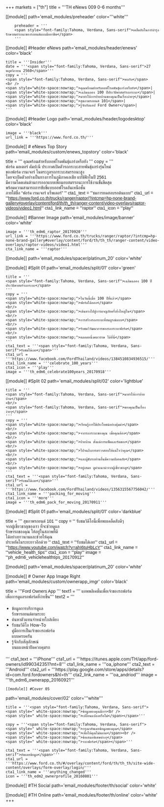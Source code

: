 +++
markets = ["th"]
title = '''TH eNews 009 0-6 months'''

[[module]]
path='email_modules/preheader'
color='''white'''

		preheader = '''
        <span style="font-family:Tahoma, Verdana, Sans-serif">เคล็ดลับในการบำรุงรักษาสมรรถนะของรถยนต์แบบมืออาชีพ</span>
        '''

[[module]] #Header eNews
path='email_modules/header/enews'
color='black'

	title = '''Insider'''
	date = '''<span style="font-family:Tahoma, Verdana, Sans-serif">27 พฤศจิกายน 2560</span>'''
	copy = '''
    <span style="font-family:Tahoma, Verdana, Sans-serif">พบกับ</span>
    <br />
    <span style="white-space:nowrap;">คุณพร้อมสำหรับออฟโรดพันธุ์แกร่งหรือยัง</span>|
	<span style="white-space:nowrap;">เฉลิมฉลอง 100 ปีประวัติศาสตร์รถกระบะ</span>|
	<span style="white-space:nowrap;">มาทำให้การย้ายบ้านของคุณเป็นเรื่องง่ายๆ</span>|
	<span style="white-space:nowrap;">สุขภาพรถยนต์ 101</span>|
    <span style="white-space:nowrap;">รู้จักกับแอป Ford Owner</span>|
    '''

[[module]] #Header Logo
path='email_modules/header/logodesktop'
color='black'

	image = '''black'''
	url_link = '''https://www.ford.co.th/'''

[[module]] # eNews Top Story
path='email_modules/custom/enews_topstory'
color='black'

title = '''
<span style="font-family:Tahoma, Verdana, Sans-serif">คุณพร้อมสำหรับออฟโรดพันธุ์แกร่งหรือยัง</span>
'''
copy = '''
<span style="font-family:Tahoma, Verdana, Sans-serif">
<span style="white-space:nowrap;">ฟอร์ด มอเตอร์ คัมปะนี ประกาศเปิดตัวรถกระบะสายพันธุ์แกร่งรุ่นใหม่</span>
<br/>
<span style="white-space:nowrap;">ของฟอร์ด เรนเจอร์ ในตระกูลรถกระบะสมรรถนะสูง</span> 
<br/>
<span style="white-space:nowrap;">โดยจะเปิดตัวอย่างเป็นทางการในภูมิภาคเอเชีย แปซิฟิกในปี 2561</span>
<br/>
<span style="white-space:nowrap;">มีความโดดเด่นด้านการออกแบบเพื่อมอบสมรรถนะการใช้งานขั้นขีดสุด</span> 
<br/>
<span style="white-space:nowrap;">พร้อมความสามารถการขับขี่แบบออฟโรดอันเหนือชั้น</span>
<br/>
<span style="white-space:nowrap;">ภายใต้ชื่อ “ฟอร์ด เรนเจอร์ แร็พเตอร์”</span>
'''
cta1_text = '''<span style="font-family:Tahoma, Verdana, Sans-serif">ชมการทดสอบรถต้นแบบ</span>'''
	cta1_url = '''https://www.ford.co.th/trucks/ranger/raptor/?intcmp=hp-none-brand-gallery#overlay/content/ford/th/th_th/ranger-content/video-overlays/raptor-videos/video1.html'''
	cta1_link_name = '''raptor'''
	cta1_icon = '''play'''

[[module]] #Banner Image
path='email_modules/image/banner'
color='white'

	image = '''th_edm6_raptor_20170920'''
	url_link = '''https://www.ford.co.th/trucks/ranger/raptor/?intcmp=hp-none-brand-gallery#overlay/content/ford/th/th_th/ranger-content/video-overlays/raptor-videos/video1.html'''
	cta_link_name = '''raptor'''

[[module]]
path='email_modules/spacer/platinum_20'
color='white'

[[module]] #Split 01
path='email_modules/split/01'
color='green'

	title = '''
    <span style="font-family:Tahoma, Verdana, Sans-serif">เฉลิมฉลอง 100 ปีประวัติศาสตร์รถกระบะ</span>
    '''
	copy = '''
    <span style="white-space:nowrap;">ในวันนี้เมื่อ 100 ปีที่แล้ว</span>
    <span style="white-space:nowrap;">ฟอร์ดได้ออก</span>
    <br/>
    <span style="white-space:nowrap;">เดินทางไปสู่การผจญภัยครั้งยิ่งใหญ่ใน</span>
    <br/>
    <span style="white-space:nowrap;">การสร้างรถกระบะที่สมบูรณ์แบบ</span>
    <br/>
    <span style="white-space:nowrap;">รับชมวิวัฒนาการของรถกระบะฟอร์ด</span>
    <br/>
    <span style="white-space:nowrap;">ตลอดหนึ่งศตวรรษ ได้ที่นี่</span>
    '''
    cta1_text = '''<span style="font-family:Tahoma, Verdana, Sans-serif">รับชมได้เลย</span>'''
	cta1_url = '''https://www.facebook.com/FordThailand/videos/1384510834936515/'''
	cta1_link_name = '''celebrate_100_years'''
	cta1_icon = '''play'''
	image = '''th_edm6_celebrate100years_20170918'''
    
[[module]] #Split 02
path='email_modules/split/02'
color='lightblue'
    
    title = '''
    <span style="font-family:Tahoma, Verdana, Sans-serif">มาทำให้การย้ายบ้าน</span>
    <br/>
    <span style="font-family:Tahoma, Verdana, Sans-serif">ของคุณเป็นเรื่องง่ายๆ</span>
    '''
	copy = '''
    <span style="white-space:nowrap;">เรียนรู้การใช้ประโยชน์อย่างคุ้มค่า</span>
    <br/>
    <span style="white-space:nowrap;">จากรถกระบะของคุณ เมื่อคุณต้อง</span>
    <br/>
    <span style="white-space:nowrap;">ย้ายบ้าน ตั้งแต่การแพ็คและรัดของ</span>
    <br/>
    <span style="white-space:nowrap;">ไปจนถึงการตรวจสอบให้แน่ใจว่าคุณ</span>
    <br/>
    <span style="white-space:nowrap;">และผู้ขับรถท่านอื่นมีความปลอดภัย</span>
    <br/>
    <span style="white-space:nowrap;">อยู่เสมอ ดูคำแนะนำจากผู้เชี่ยวชาญ</span>
    '''
    cta1_text = '''<span style="font-family:Tahoma, Verdana, Sans-serif">รับชมได้เลย</span>'''
	cta1_url = '''https://www.facebook.com/FordThailand/videos/1356315567756042/'''
	cta1_link_name = '''packing_for_moving'''
	cta1_icon = '''more'''
	image = '''th_edm6_pack_for_moving_20170911'''

[[module]] #Split 01
path='email_modules/split/01'
color='darkblue'

title = '''
<span style="font-family:Tahoma, Verdana, Sans-serif;">
<span style=" white-space:nowrap;">สุขภาพรถยนต์ 101</span>
'''
copy = '''
<span style="white-space:nowrap;">รับชมวิดีโอนี้เพื่อพบเคล็ดลับดีๆ</span>
<br/>
<span style="white-space:nowrap;">จากผู้เชี่ยวชาญของเรา ที่จะช่วยดูแล</span>
<br/>
<span style="white-space:nowrap;">รักษารถของคุณ ให้อยู่ในสภาพที่ดี</span>
<br/>
<span style="white-space:nowrap;">ได้อย่างยาวนานและช่วยให้คุณ</span>
<br/>
<span style="white-space:nowrap;">ประหยัดในระยะยาวอีกด้วย</span>
'''
cta1_text = '''<span style="font-family:Tahoma, Verdana, Sans-serif">รับชมได้เลย</span>'''
cta1_url = '''https://www.youtube.com/watch?v=ahI6tuHbLcY'''
cta1_link_name = '''vehicle_health_tips'''
cta1_icon = '''play'''
image = '''ph_edm6_vehiclehealthtips_20170912'''

[[module]]
path='email_modules/spacer/platinum_20'
color='white'

[[module]] # Owner App Image Right
path='email_modules/custom/ownerapp_imgr'
color='black'

title = '''<span style="font-family:Tahoma, Verdana, Sans-serif">Ford Owners App </span>'''
text1 = '''<span style="font-family:Tahoma, Verdana, Sans-serif">
<span style="white-space:nowrap;">แอพพลิเคชั่นเพื่อเจ้าของรถฟอร์ด</span><br> 
<span style="white-space:nowrap;">เพื่อการดูแลรถฟอร์ดที่ง่ายขึ้น</span></span>'''
text2 = '''<span style="font-family:Tahoma, Verdana, Sans-serif; font-size: 14px">
<ul style="margin: 20px; padding: 0;">
<li><span style="white-space:nowrap;">ข้อมูลการบริการดูแล<br>รักษารถยนต์ตามระยะ</span></li>
<li><span style="white-space:nowrap;">ค้นหาตัวแทนจำหน่ายใกล้เคียง</span></li>
<li><span style="white-space:nowrap;">รับชมวิดีโอ How-To <br>คู่มือการเป็นเจ้าของรถฟอร์ด<br>แบบครบครัน</span></li>
<li><span style="white-space:nowrap;">รู้จักกับสัญลักษณ์<br>บนแผงหน้าปัดควบคุมรถ</span></li>
</ul>
</span>'''
	cta1_text = '''iPhone'''
	cta1_url = '''https://itunes.apple.com/TH/app/ford-owners/id990342351?mt=8'''
	cta1_link_name = '''oa_iphone'''
	cta2_text = '''Android'''
	cta2_url = '''https://play.google.com/store/apps/details?id=com.ford.fordowners&hl=th'''
	cta2_link_name = '''oa_andriod'''
	image = '''th_edm6_ownerapp_20160921'''

	[[module]] #Cover 05
path='email_modules/cover/02'
color='''white'''

	title = '''<span style="font-family:Tahoma, Verdana, Sans-serif">
	<span style=" white-space:nowrap;">ข้อมูลของคุณมีการ<br />
	<span style=" white-space:nowrap;">เปลี่ยนแปลงหรือไม่</span></span>'''

	copy = '''<span style="font-family:Tahoma, Verdana, Sans-serif">
	<span style=" white-space:nowrap;">กรุณาอัพเดทข้อมูลของคุณ</span>
	<span style=" white-space:nowrap;">เพื่อให้คุณไม่พลาด</span><br />
	<span style=" white-space:nowrap;">ข้อเสนอพิเศษต่างๆ</span>
	<span style=" white-space:nowrap;">จากฟอร์ด</span></span>'''

	cta1_text = '''<span style="font-family:Tahoma, Verdana, Sans-serif">อัพเดทข้อมูล</span>'''
	cta1_url = '''https://www.ford.co.th/#/overlay/content/ford/th/th_th/site-wide-content/overlays/form-overlay/login/'''
	cta1_link_name = '''anything_changed'''
	icon = '''th_edm2_ownerprofile_20160801'''

[[module]] #TH Social
path='email_modules/footer/th/social'
color='white'

[[module]] #TH Online
path='email_modules/footer/th/online'
color='white'
+++
